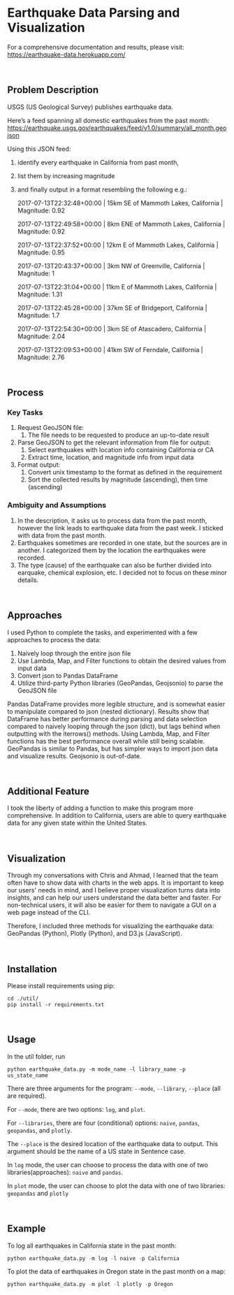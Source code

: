 # Earthquake Data Parsing and Visualization    



For a comprehensive documentation and results, please visit: https://earthquake-data.herokuapp.com/ 

​    

## Problem Description

USGS (US Geological Survey) publishes earthquake data. 

Here’s a feed spanning all domestic earthquakes from the past month: https://earthquake.usgs.gov/earthquakes/feed/v1.0/summary/all_month.geojson

Using this JSON feed:

1. identify every earthquake in California from past month, 

2. list them by increasing magnitude 

3. and finally output in a format resembling the following e.g.: 

   2017-07-13T22:32:48+00:00 | 15km SE of Mammoth Lakes, California | Magnitude: 0.92

   2017-07-13T22:49:58+00:00 | 8km ENE of Mammoth Lakes, California | Magnitude: 0.92

   2017-07-13T22:37:52+00:00 | 12km E of Mammoth Lakes, California | Magnitude: 0.95

   2017-07-13T20:43:37+00:00 | 3km NW of Greenville, California | Magnitude: 1

   2017-07-13T22:31:04+00:00 | 11km E of Mammoth Lakes, California | Magnitude: 1.31

   2017-07-13T22:45:28+00:00 | 37km SE of Bridgeport, California | Magnitude: 1.7

   2017-07-13T22:54:30+00:00 | 3km SE of Atascadero, California | Magnitude: 2.04

   2017-07-13T22:09:53+00:00 | 41km SW of Ferndale, California | Magnitude: 2.76

​    

## Process

### Key Tasks

1. Request GeoJSON file:
   1. The file needs to be requested to produce an up-to-date result
2. Parse GeoJSON to get the relevant information from file for output:
   1. Select earthquakes with location info containing California or CA
   2. Extract time, location, and magnitude info from input data
3. Format output: 
   1. Convert unix timestamp to the format as defined in the requirement
   2. Sort the collected results by magnitude (ascending), then time (ascending)



### Ambiguity and Assumptions 

1. In the description, it asks us to process data from the past month, however the link leads to earthquake data from the past week. I sticked with data from the past month.
2. Earthquakes sometimes are recorded in one state, but the sources are in another. I categorized them by the location the earthquakes were recorded.
3. The type (cause) of the earthquake can also be further divided into earquake, chemical explosion, etc. I decided not to focus on these minor details.

​    

## Approaches

I used Python to complete the tasks, and experimented with a few approaches to process the data:

1. Naively loop through the entire json file
2. Use Lambda, Map, and Filter functions to obtain the desired values from input data
3. Convert json to Pandas DataFrame
4. Utilize third-party Python libraries (GeoPandas, Geojsonio) to parse the GeoJSON file

Pandas DataFrame provides more legible structure, and is somewhat easier to manipulate compared to json (nested dictionary). Results show that DataFrame has better performance during parsing and data selection compared to naively looping through the json (dict), but lags behind when outputting with the iterrows() methods. Using Lambda, Map, and Filter functions has the best performance overall while still being scalable. GeoPandas is similar to Pandas, but has simpler ways to import json data and visualize results. Geojsonio is out-of-date.

​    

## Additional Feature

I took the liberty of adding a function to make this program more comprehensive. In addition to California, users are able to query earthquake data for any given state within the United States.

​    

## Visualization

Through my conversations with Chris and Ahmad, I learned that the team often have to show data with charts in the web apps. It is important to keep our users' needs in mind, and I believe proper visualization turns data into insights, and can help our users understand the data better and faster. For non-technical users, it will also be easier for them to navigate a GUI on a web page instead of the CLI.

Therefore, I included three methods for visualizing the earthquake data: GeoPandas (Python), Plotly (Python), and D3.js (JavaScript).

​    

## Installation    

Please install requirements using pip:

```pip install -r requirements.txt
cd ./util/
pip install -r requirements.txt
```

​    

## Usage  

In the util folder, run

```
python earthquake_data.py -m mode_name -l library_name -p us_state_name
```



There are three arguments for the program: `--mode`, `--library`, `--place` (all are required).

For `--mode`, there are two options: `log`, and `plot`.

For `--libraries`, there are four (conditional) options: `naive`, `pandas`, `geopandas`, and `plotly`.

The `--place` is the desired location of the earthquake data to output. This argument should be the name of a US state in Sentence case.

In `log` mode, the user can choose to process the data with one of two libraries(approaches): `naive` and `pandas`. 

In `plot` mode, the user can choose to plot the data with one of two libraries: `geopandas` and `plotly`

​    

## Example  

To log all earthquakes in California state in the past month:

```python
python earthquake_data.py -m log -l naive -p California
```

To plot the data of earthquakes in Oregon state in the past month on a map:

```python
python earthquake_data.py -m plot -l plotly -p Oregon
```

  
